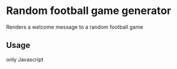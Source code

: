 # Random football game generator
Renders a welcome message to a random football game

## Usage
only Javascript
